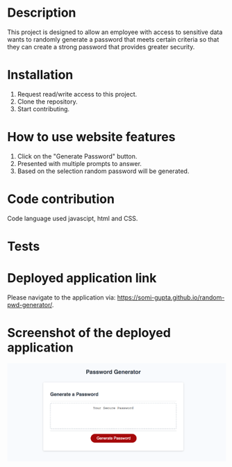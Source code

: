 # Description
This project is designed to allow an employee with access to sensitive data wants to randomly generate a password that meets certain criteria so that they can create a strong password that provides greater security.

# Installation
1. Request read/write access to this project.
2. Clone the repository.
3. Start contributing.

# How to use website features
1. Click on the "Generate Password" button.
2. Presented with multiple prompts to answer.
3. Based on the selection random password will be generated.

# Code contribution
Code language used javascipt, html and CSS.

# Tests

# Deployed application link
Please navigate to the application via: https://somi-gupta.github.io/random-pwd-generator/.

# Screenshot of the deployed application
![Password Generator](./assets/images/application-screenshot.jpg?raw=true)